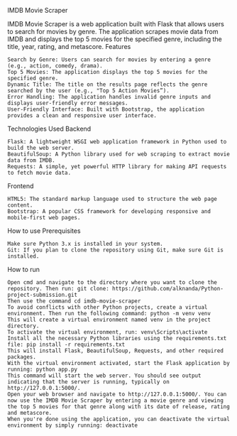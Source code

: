 IMDB Movie Scraper

IMDB Movie Scraper is a web application built with Flask that allows users to search for movies by genre. The application scrapes movie data from IMDB and displays the top 5 movies for the specified genre, including the title, year, rating, and metascore.
Features

    Search by Genre: Users can search for movies by entering a genre (e.g., action, comedy, drama).
    Top 5 Movies: The application displays the top 5 movies for the specified genre.
    Dynamic Title: The title on the results page reflects the genre searched by the user (e.g., "Top 5 Action Movies”).
    Error Handling: The application handles invalid genre inputs and displays user-friendly error messages.
    User-Friendly Interface: Built with Bootstrap, the application provides a clean and responsive user interface.

Technologies Used
Backend

    Flask: A lightweight WSGI web application framework in Python used to build the web server.
    BeautifulSoup: A Python library used for web scraping to extract movie data from IMDB.
    Requests: A simple, yet powerful HTTP library for making API requests to fetch movie data.

Frontend

    HTML5: The standard markup language used to structure the web page content.
    Bootstrap: A popular CSS framework for developing responsive and mobile-first web pages.

How to use
Prerequisites

    Make sure Python 3.x is installed in your system.
    Git: If you plan to clone the repository using Git, make sure Git is installed.

How to run

    Open cmd and navigate to the directory where you want to clone the repository. Then run: git clone: https://github.com/alknanda/Python-project-submission.git
    Then use the command cd imdb-movie-scraper
    To avoid conflicts with other Python projects, create a virtual environment. Then run the following command: python -m venv venv
    This will create a virtual environment named venv in the project directory.
    To activate the virtual environment, run: venv\Scripts\activate
    Install all the necessary Python libraries using the requirements.txt file: pip install -r requirements.txt
    This will install Flask, BeautifulSoup, Requests, and other required packages.
    With the virtual environment activated, start the Flask application by running: python app.py
    This command will start the web server. You should see output indicating that the server is running, typically on http://127.0.0.1:5000/.
    Open your web browser and navigate to http://127.0.0.1:5000/. You can now use the IMDB Movie Scraper by entering a movie genre and viewing the top 5 movies for that genre along with its date of release, rating and metascore.
    When you're done using the application, you can deactivate the virtual environment by simply running: deactivate

